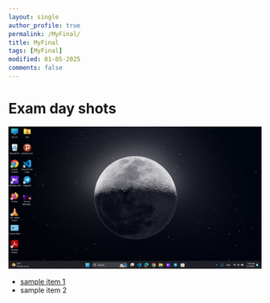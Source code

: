 ```yaml
---
layout: single
author_profile: true
permalink: /MyFinal/
title: MyFinal
tags: [MyFinal]
modified: 01-05-2025
comments: false
---
```

# Exam day shots

![](assets/images/Screen.jpg)

- [sample item 1](n.liara.fccourse)
- sample item 2

